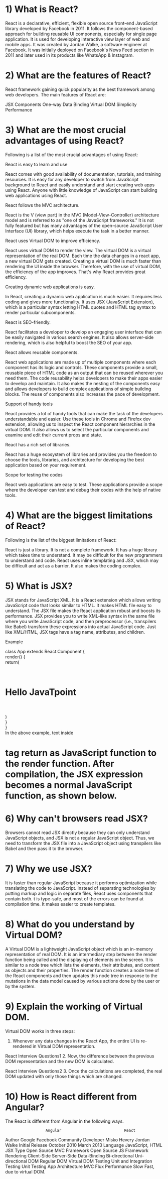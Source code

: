 # 1) What is React?

React is a declarative, efficient, flexible open source front-end JavaScript library developed by Facebook in 2011. It follows the component-based approach for building reusable UI components, especially for single page application. It is used for developing interactive view layer of web and mobile apps. It was created by Jordan Walke, a software engineer at Facebook. It was initially deployed on Facebook's News Feed section in 2011 and later used in its products like WhatsApp & Instagram.



# 2) What are the features of React?

React framework gaining quick popularity as the best framework among web developers. The main features of React are:



JSX
Components
One-way Data Binding
Virtual DOM
Simplicity
Performance


# 3) What are the most crucial advantages of using React?
Following is a list of the most crucial advantages of using React:

React is easy to learn and use

React comes with good availability of documentation, tutorials, and training resources. It is easy for any developer to switch from JavaScript background to React and easily understand and start creating web apps using React. Anyone with little knowledge of JavaScript can start building web applications using React.

React follows the MVC architecture.

React is the V (view part) in the MVC (Model-View-Controller) architecture model and is referred to as "one of the JavaScript frameworks." It is not fully featured but has many advantages of the open-source JavaScript User Interface (UI) library, which helps execute the task in a better manner.

React uses Virtual DOM to improve efficiency.

React uses virtual DOM to render the view. The virtual DOM is a virtual representation of the real DOM. Each time the data changes in a react app, a new virtual DOM gets created. Creating a virtual DOM is much faster than rendering the UI inside the browser. Therefore, with the use of virtual DOM, the efficiency of the app improves. That's why React provides great efficiency.


Creating dynamic web applications is easy.

In React, creating a dynamic web application is much easier. It requires less coding and gives more functionality. It uses JSX (JavaScript Extension), which is a particular syntax letting HTML quotes and HTML tag syntax to render particular subcomponents.

React is SEO-friendly.

React facilitates a developer to develop an engaging user interface that can be easily navigated in various search engines. It also allows server-side rendering, which is also helpful to boost the SEO of your app.

React allows reusable components.


React web applications are made up of multiple components where each component has its logic and controls. These components provide a small, reusable piece of HTML code as an output that can be reused wherever you need them. The code reusability helps developers to make their apps easier to develop and maintain. It also makes the nesting of the components easy and allows developers to build complex applications of simple building blocks. The reuse of components also increases the pace of development.

Support of handy tools

React provides a lot of handy tools that can make the task of the developers understandable and easier. Use these tools in Chrome and Firefox dev extension, allowing us to inspect the React component hierarchies in the virtual DOM. It also allows us to select the particular components and examine and edit their current props and state.


React has a rich set of libraries.

React has a huge ecosystem of libraries and provides you the freedom to choose the tools, libraries, and architecture for developing the best application based on your requirement.

Scope for testing the codes

React web applications are easy to test. These applications provide a scope where the developer can test and debug their codes with the help of native tools.


# 4) What are the biggest limitations of React?
Following is the list of the biggest limitations of React:

React is just a library. It is not a complete framework.
It has a huge library which takes time to understand.
It may be difficult for the new programmers to understand and code.
React uses inline templating and JSX, which may be difficult and act as a barrier. It also makes the coding complex.

# 5) What is JSX?
JSX stands for JavaScript XML. It is a React extension which allows writing JavaScript code that looks similar to HTML. It makes HTML file easy to understand. The JSX file makes the React application robust and boosts its performance. JSX provides you to write XML-like syntax in the same file where you write JavaScript code, and then preprocessor (i.e., transpilers like Babel) transform these expressions into actual JavaScript code. Just like XML/HTML, JSX tags have a tag name, attributes, and children.

Example

class App extends React.Component {  
  render() {  
    return(  
      <div>  
        <h1>Hello JavaTpoint</h1>  
      </div>  
    )  
  }  
}  
In the above example, text inside <h1> tag return as JavaScript function to the render function. After compilation, the JSX expression becomes a normal JavaScript function, as shown below.



# 6) Why can't browsers read JSX?

Browsers cannot read JSX directly because they can only understand JavaScript objects, and JSX is not a regular JavaScript object. Thus, we need to transform the JSX file into a JavaScript object using transpilers like Babel and then pass it to the browser.

# 7) Why we use JSX?


It is faster than regular JavaScript because it performs optimization while translating the code to JavaScript.
Instead of separating technologies by putting markup and logic in separate files, React uses components that contain both.
t is type-safe, and most of the errors can be found at compilation time.
It makes easier to create templates.


# 8) What do you understand by Virtual DOM?


A Virtual DOM is a lightweight JavaScript object which is an in-memory representation of real DOM. It is an intermediary step between the render function being called and the displaying of elements on the screen. It is similar to a node tree which lists the elements, their attributes, and content as objects and their properties. The render function creates a node tree of the React components and then updates this node tree in response to the mutations in the data model caused by various actions done by the user or by the system.

# 9) Explain the working of Virtual DOM.
Virtual DOM works in three steps:

1. Whenever any data changes in the React App, the entire UI is re-rendered in Virtual DOM representation.

React Interview Questions1
2. Now, the difference between the previous DOM representation and the new DOM is calculated.

React Interview Questions2
3. Once the calculations are completed, the real DOM updated with only those things which are changed.


# 10) How is React different from Angular?
The React is different from Angular in the following ways.

                      Angular	                         React
Author	              Google	                    Facebook Community
Developer	        Misko Hevery	                Jordan Walke
Initial Release	    October 2010	                March 2013
Language	       JavaScript, HTML	                JSX
Type	        Open Source MVC Framework	        Open Source JS Framework
Rendering	           Client-Side	                Server-Side
Data-Binding	     Bi-directional	                Uni-directional
DOM	                   Regular DOM	                Virtual DOM
Testing	        Unit and Integration Testing	    Unit Testing
App                    Architecture	                MVC	Flux
Performance	             Slow	                    Fast, due to virtual DOM.
